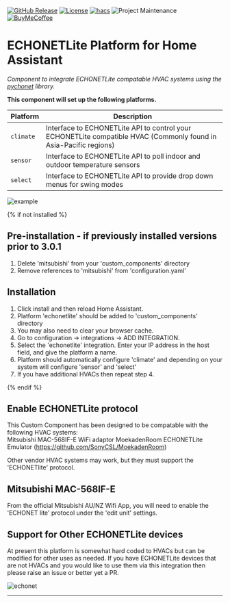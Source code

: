 [![GitHub Release][releases-shield]][releases]
[![License][license-shield]](LICENSE)
[![hacs][hacsbadge]][hacs]
![Project Maintenance][maintenance-shield]
[![BuyMeCoffee][buymecoffeebadge]][buymecoffee]

# ECHONETLite Platform for Home Assistant

_Component to integrate ECHONETLite compatable HVAC systems using the [pychonet][pychonet] library._

**This component will set up the following platforms.**

Platform | Description
-- | --
`climate` | Interface to ECHONETLite API to control your ECHONETLite compatible HVAC (Commonly found in Asia-Pacific regions)
`sensor`  | Interface to ECHONETLite API to poll indoor and outdoor temperature sensors
`select`  | Interface to ECHONETLite API to provide drop down menus for swing modes

![example][exampleimg]

{% if not installed %}
## Pre-installation - if previously installed versions prior to 3.0.1
1. Delete 'mitsubishi' from your 'custom_components' directory
2. Remove references to 'mitsubishi' from 'configuration.yaml'

## Installation
1. Click install and then reload Home Assistant.
2. Platform 'echonetlite' should be added to 'custom_components' directory
3. You may also need to clear your browser cache.
4. Go to configuration -> integrations -> ADD INTEGRATION.
5. Select the 'echonetlite' integration. Enter your IP address in the host field, and give the platform a name.
6. Platform should automatically configure 'climate' and depending on your system will configure 'sensor' and 'select'
6. If you have additional HVACs then repeat step 4.

{% endif %}

## Enable ECHONETLite protocol
This Custom Component has been designed to be compatable with the following HVAC systems:  
Mitsubishi MAC-568IF-E WiFi adaptor
MoekadenRoom ECHONETLite Emulator (https://github.com/SonyCSL/MoekadenRoom)

Other vendor HVAC systems may work, but they must support the 'ECHONETlite' protocol.

## Mitsubishi MAC-568IF-E
From the official Mitsubishi AU/NZ Wifi App, you will need to enable
the 'ECHONET lite' protocol under the 'edit unit' settings.

## Support for Other ECHONETLite devices
At present this platform is somewhat hard coded to HVACs but can be modified for other uses as needed.
If you have ECHONETLite devices that are not HVACs and you would like to use them
via this integration then please raise an issue or better yet a PR.

![echonet][echonetimg]

***
[pychonet]: https://github.com/scottyphillips/pychonet
[echonetlite_homeassistant]: https://github.com/scottyphillips/echonetlite_homeassistant
[hacs]: https://github.com/custom-components/hacs
[hacsbadge]: https://img.shields.io/badge/HACS-Default-orange.svg?style=for-the-badge
[releases-shield]: https://img.shields.io/github/release/scottyphillips/echonetlite_homeassistant.svg?style=for-the-badge
[releases]: https://github.com/scottyphillips/echonetlite_homeassistant/releases
[license-shield]:https://img.shields.io/github/license/scottyphillips/echonetlite_homeassistant?style=for-the-badge
[buymecoffee]: https://www.buymeacoffee.com/RgKWqyt?style=for-the-badge
[buymecoffeebadge]: https://img.shields.io/badge/buy%20me%20a%20coffee-donate-yellow.svg?style=for-the-badge
[maintenance-shield]: https://img.shields.io/badge/Maintainer-Scott%20Phillips-blue?style=for-the-badge
[exampleimg]: https://raw.githubusercontent.com/scottyphillips/echonetlite_homeassistant/master/Mitsubishi.jpg
[echonetimg]: https://raw.githubusercontent.com/scottyphillips/echonetlite_homeassistant/master/ECHONET.jpeg
